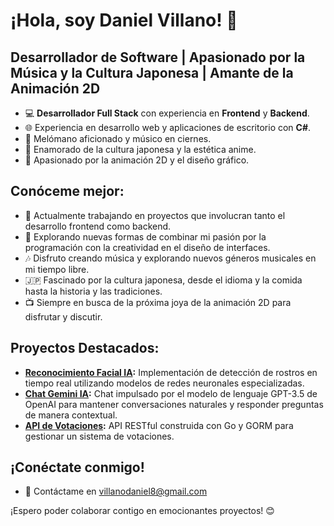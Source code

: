 # ¡Hola, soy Daniel Villano! 👋

## Desarrollador de Software | Apasionado por la Música y la Cultura Japonesa | Amante de la Animación 2D

- 💻 **Desarrollador Full Stack** con experiencia en **Frontend** y **Backend**.
- 🌐 Experiencia en desarrollo web y aplicaciones de escritorio con **C#**.
- 🎵 Melómano aficionado y músico en ciernes.
- 🎌 Enamorado de la cultura japonesa y la estética anime.
- 🎨 Apasionado por la animación 2D y el diseño gráfico.

## Conóceme mejor:

- 🚀 Actualmente trabajando en proyectos que involucran tanto el desarrollo frontend como backend.
- 🎨 Explorando nuevas formas de combinar mi pasión por la programación con la creatividad en el diseño de interfaces.
- 🎶 Disfruto creando música y explorando nuevos géneros musicales en mi tiempo libre.
- 🇯🇵 Fascinado por la cultura japonesa, desde el idioma y la comida hasta la historia y las tradiciones.
- 📺 Siempre en busca de la próxima joya de la animación 2D para disfrutar y discutir.

## Proyectos Destacados:

- **[Reconocimiento Facial IA](https://github.com/xDani-v/reconocimiento_facial_IA):** Implementación de detección de rostros en tiempo real utilizando modelos de redes neuronales especializadas.
- **[Chat Gemini IA](https://github.com/xDani-v/chat_ia_gemini):** Chat impulsado por el modelo de lenguaje GPT-3.5 de OpenAI para mantener conversaciones naturales y responder preguntas de manera contextual.
- **[API de Votaciones](https://github.com/xDani-v/api_apk_votaciones):** API RESTful construida con Go y GORM para gestionar un sistema de votaciones.

## ¡Conéctate conmigo!

- 📧 Contáctame en [villanodaniel8@gmail.com](mailto:villanodaniel8@gmail.com)

¡Espero poder colaborar contigo en emocionantes proyectos! 😊
